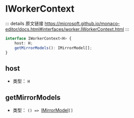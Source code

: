 # IWorkerContext

<backTop />
        
::: details 原文链接
https://microsoft.github.io/monaco-editor/docs.html#interfaces/worker.IWorkerContext.html
:::

```ts
interface IWorkerContext<H> {
    host: H;
    getMirrorModels(): IMirrorModel[];
}
```


## host
- 类型： `H`

## getMirrorModels
- 类型： `() => `[IMirrorModel](/api/worker/IMirrorModel.md)`[]`

